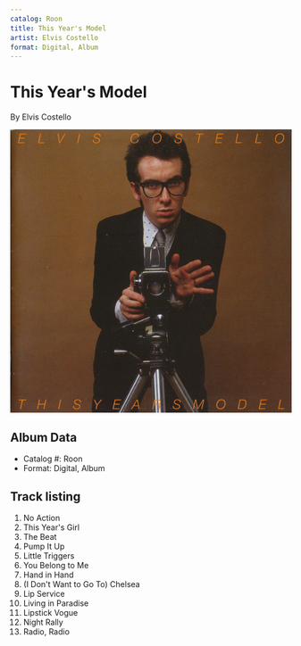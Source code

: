```yaml
---
catalog: Roon
title: This Year's Model
artist: Elvis Costello
format: Digital, Album
---
```


# This Year's Model

By Elvis Costello

![](../../assets/albumcovers/Elvis_Costello-This_Years_Model.png)

## Album Data

- Catalog #: Roon
- Format: Digital, Album


## Track listing


1. No Action
2. This Year's Girl
3. The Beat
4. Pump It Up
5. Little Triggers
6. You Belong to Me
7. Hand in Hand
8. (I Don't Want to Go To) Chelsea
9. Lip Service
10. Living in Paradise
11. Lipstick Vogue
12. Night Rally
13. Radio, Radio

